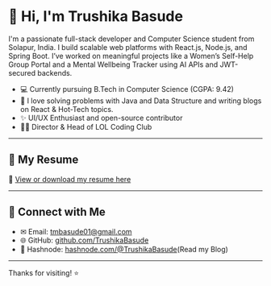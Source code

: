 # 👋 Hi, I'm Trushika Basude

I'm a passionate full-stack developer and Computer Science student from Solapur, India. I build scalable web platforms with React.js, Node.js, and Spring Boot. I’ve worked on meaningful projects like a Women’s Self-Help Group Portal and a Mental Wellbeing Tracker using AI APIs and JWT-secured backends.

- 💻 Currently pursuing B.Tech in Computer Science (CGPA: 9.42)
- 🧠 I love solving problems with Java and Data Structure and writing blogs on React & Hot-Tech topics.
- ✨ UI/UX Enthusiast and open-source contributor
- 🧑‍💻 Director & Head of LOL Coding Club
- ---

## 📄 My Resume
📌 [View or download my resume here](./resume/Trushika_Basude_Resume.pdf)

---

## 🔗 Connect with Me
- ✉ Email: tmbasude01@gmail.com  
- 🌐 GitHub: [github.com/TrushikaBasude](https://github.com/TrushikaBasude)
- 📝 Hashnode: [hashnode.com/@TrushikaBasude](https://hashnode.com/@TrushikaBasude)(Read my Blog)

---

Thanks for visiting! ⭐
